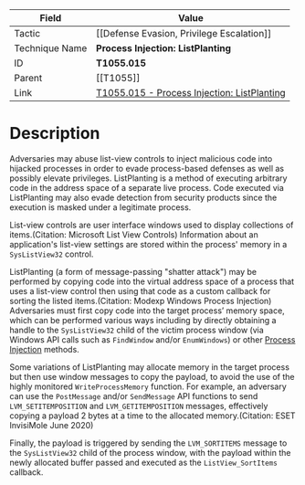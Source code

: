 
|Field|Value|
|---|---|
|Tactic|[[Defense Evasion,  Privilege Escalation]]|
|Technique Name|**Process Injection: ListPlanting**|
|ID|**T1055.015**|
|Parent|[[T1055]]|
|Link|[T1055.015 - Process Injection: ListPlanting](https://attack.mitre.org/techniques/T1055/015)|

# Description

Adversaries may abuse list-view controls to inject malicious code into hijacked processes in order to evade process-based defenses as well as possibly elevate privileges. ListPlanting is a method of executing arbitrary code in the address space of a separate live process. Code executed via ListPlanting may also evade detection from security products since the execution is masked under a legitimate process.

List-view controls are user interface windows used to display collections of items.(Citation: Microsoft List View Controls) Information about an application's list-view settings are stored within the process' memory in a <code>SysListView32</code> control.

ListPlanting (a form of message-passing "shatter attack") may be performed by copying code into the virtual address space of a process that uses a list-view control then using that code as a custom callback for sorting the listed items.(Citation: Modexp Windows Process Injection) Adversaries must first copy code into the target process’ memory space, which can be performed various ways including by directly obtaining a handle to the <code>SysListView32</code> child of the victim process window (via Windows API calls such as <code>FindWindow</code> and/or <code>EnumWindows</code>) or other [Process Injection](https://attack.mitre.org/techniques/T1055) methods.

Some variations of ListPlanting may allocate memory in the target process but then use window messages to copy the payload, to avoid the use of the highly monitored <code>WriteProcessMemory</code> function. For example, an adversary can use the <code>PostMessage</code> and/or <code>SendMessage</code> API functions to send <code>LVM_SETITEMPOSITION</code> and <code>LVM_GETITEMPOSITION</code> messages, effectively copying a payload 2 bytes at a time to the allocated memory.(Citation: ESET InvisiMole June 2020) 

Finally, the payload is triggered by sending the <code>LVM_SORTITEMS</code> message to the <code>SysListView32</code> child of the process window, with the payload within the newly allocated buffer passed and executed as the <code>ListView_SortItems</code> callback.